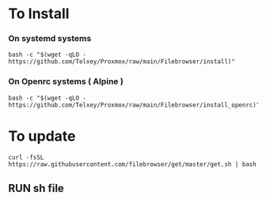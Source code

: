 # To Install 

### On systemd systems

    bash -c "$(wget -qLO - https://github.com/Telxey/Proxmox/raw/main/Filebrowser/install)"

### On Openrc systems ( Alpine )    

    bash -c "$(wget -qLO - https://github.com/Telxey/Proxmox/raw/main/Filebrowser/install_openrc)"

# To update 

    curl -fsSL https://raw.githubusercontent.com/filebrowser/get/master/get.sh | bash

## RUN sh file

    
